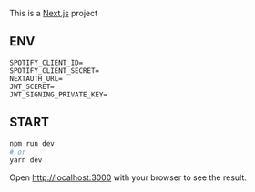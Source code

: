 This is a [Next.js](https://nextjs.org/) project

## ENV

```env
SPOTIFY_CLIENT_ID=
SPOTIFY_CLIENT_SECRET=
NEXTAUTH_URL=
JWT_SCERET=
JWT_SIGNING_PRIVATE_KEY=
```

## START

```bash
npm run dev
# or
yarn dev
```

Open [http://localhost:3000](http://localhost:3000) with your browser to see the result.

